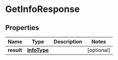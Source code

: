 
# GetInfoResponse

## Properties
Name | Type | Description | Notes
------------ | ------------- | ------------- | -------------
**result** | [**InfoType**](InfoType.md) |  |  [optional]



